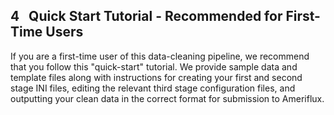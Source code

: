 ## 4 &nbsp; Quick Start Tutorial - Recommended for First-Time Users

If you are a first-time user of this data-cleaning pipeline, we recommend that you follow this "quick-start" tutorial. We provide sample data and template files along with instructions for creating your first and second stage INI files, editing the relevant third stage configuration files, and outputting your clean data in the correct format for submission to Ameriflux. 

<!-- This section provides quick-start instructions for creating your first and second stage INI files, editing the relevant third stage configuration files, and outputting your clean data in the correct format for submission to Ameriflux. -->


<!-- moved this to the start of first stage INI tutorial section>

<!-- ### Download template INI/config files:

<a href="ini_templates_sample_data/Template_Sample_INIs.zip">Template and Sample INI/config files</a>


1. Download the files above; unzip the contents, and copy the TEMPLATE files in the `Template_INI_config_files` folder to the location shown in figure 6.1:

    <img src="images/directory_trees/DirectoryTree6a_short.jpg" alt="DirectoryTree:MatlabDirectory" width="350"/>

    *Figure 6.1. Directory tree showing location of template INI files inside relevant SITEID folder.*

2. Rename the TEMPLATE files you just copied, replacing "TEMPLATE" with your site ID (`SITEID1` in this example; this filename format is required). 

3. The files in the `Tutorial_filled_sample_files` folder are completed, "filled-in" versions of the TEMPLATE files that work with the sample data available for download in section 5. -->

